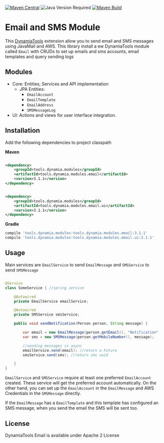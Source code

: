 [![Maven Central](https://img.shields.io/maven-central/v/tools.dynamia.modules/tools.dynamia.modules.email)](https://search.maven.org/search?q=tools.dynamia.modules.email)
![Java Version Required](https://img.shields.io/badge/java-17-blue)
[![Maven Build](https://github.com/dynamiatools/module-email/actions/workflows/maven.yml/badge.svg)](https://github.com/dynamiatools/module-email/actions/workflows/maven.yml)

# Email and SMS Module

This [DynamiaTools](https://dynamia.tools) extension allow you to send email and SMS messages using JavaMail and AWS.
This library install a ew DynamiaTools module called `Email` with CRUDs to set up emails and sms accounts, email
templates and query sending logs

## Modules

- Core: Entities, Services and API implementation
  - JPA Entities:
    - `EmailAccount`
    - `EmailTemplate`
    - `EmailAddress`
    - `SMSMessageLog`
- UI: Actions and views for user interface integration.

## Installation

Add the following dependencies to project classpath

**Maven**

```xml

<dependency>
    <groupId>tools.dynamia.modules</groupId>
    <artifactId>tools.dynamia.modules.email</artifactId>
    <version>3.1.1</version>
</dependency>
```

```xml

<dependency>
    <groupId>tools.dynamia.modules</groupId>
    <artifactId>tools.dynamia.modules.email.ui</artifactId>
    <version>3.1.1</version>
</dependency>

```

**Gradle**

```groovy
compile 'tools.dynamia.modules:tools.dynamia.modules.email:3.1.1'
compile 'tools.dynamia.modules:tools.dynamia.modules.email.ui:3.1.1'
```

## Usage

Main services are `EmailService` to send `EmailMessage` and `SMSService` to send `SMSMessage`

```java

@Service
class SomeService { //spring service

    @Autowired
    private EmailService emailService;

    @Autowired
    private SMSService smsService;

    public void sendNotification(Person person, String message) {

        var email = new EmailMessage(person.getEmail(), "Notification", message); 
        var sms = new SMSMessage(person.getMobileNumber(), message);

        //sending messages is async
        emailService.send(email); //return a Future
        smsService.send(sms); //return sms uuid

    }
}
```
`EmailService` and `SMSService` require at least one preferred `EmailAccount` created. These service 
will get the preferred account automatically. On the other hand, you can set up the `EmailAccount` in the 
`EmailMessage` and AWS Credentials in the `SMSMessage` directly.

If the `EmailMessage` has a `EmailTemplate` and this template has configured an SMS message, when you send 
the email the SMS will be sent too.

## License

DynamiaTools Email is available under Apache 2 License

